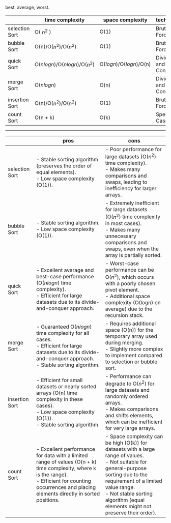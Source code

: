 best, average, worst.

|                | time complexity                    | space complexity           | technique          |
| -------------- | ---------------------------------- | -------------------------- | ------------------ |
| selection Sort | O( $n^2$ )                         | O(1)                       | Brute Force        |
| bubble Sort    | O(n)/O($n^2$)/O($n^2$)             | O(1)                       | Brute Force        |
| quick Sort     | O($n log n$)/O($n log n$)/O($n^2$) | O($log n$)/O($log n$)/O(n) | Divide and Conquer |
| merge Sort     | O($n log n$)                       | O(n)                       | Divide and Conquer |
| insertion Sort | O(n)/O($n^2$)/O($n^2$)             | O(1)                       | Brute Force        |
| count Sort     | O(n + k)                           | O(k)                       | Special Case       |



---

|                    | pros                                                                                                                                                                                                         | cons                                                                                                                                                                                                                                                               |
| ------------------ | ------------------------------------------------------------------------------------------------------------------------------------------------------------------------------------------------------------ | ------------------------------------------------------------------------------------------------------------------------------------------------------------------------------------------------------------------------------------------------------------------ |
| selection Sort     | - Stable sorting algorithm (preserves the order of equal elements).<br>- Low space complexity (O(1)).                                                                                                        | - Poor performance for large datasets (O($n^2$) time complexity).<br>- Makes many comparisons and swaps, leading to inefficiency for larger arrays.                                                                                                                |
| bubble Sort        | - Stable sorting algorithm.<br>- Low space complexity (O(1)).                                                                                                                                                | - Extremely inefficient for large datasets (O($n^2$) time complexity in most cases).<br>- Makes many unnecessary comparisons and swaps, even when the array is partially sorted.                                                                                   |
| quick Sort<br>     | - Excellent average and best-case performance (O($n log n$) time complexity).<br>- Efficient for large datasets due to its divide-and-conquer approach.                                                      | - Worst-case performance can be O($n^2$), which occurs with a poorly chosen pivot element.<br>- Additional space complexity (O($log n$) on average) due to the recursion stack.                                                                                    |
| merge Sort<br>     | - Guaranteed O($n log n$) time complexity for all cases.<br>- Efficient for large datasets due to its divide-and-conquer approach.<br>- Stable sorting algorithm.                                            | - Requires additional space (O(n)) for the temporary array used during merging.<br>- Slightly more complex to implement compared to selection or bubble sort.                                                                                                      |
| insertion Sort<br> | - Efficient for small datasets or nearly sorted arrays (O(n) time complexity in these cases).<br>- Low space complexity (O(1)).<br>- Stable sorting algorithm.                                               | - Performance can degrade to O($n^2$) for large datasets and randomly ordered arrays.<br>- Makes comparisons and shifts elements, which can be inefficient for very large arrays.                                                                                  |
| count Sort<br>     | - Excellent performance for data with a limited range of values (O(n + k) time complexity, where k is the range).<br>- Efficient for counting occurrences and placing elements directly in sorted positions. | - Space complexity can be high (O(k)) for datasets with a large range of values.<br>- Not suitable for general-purpose sorting due to the requirement of a limited value range.<br>- Not stable sorting algorithm (equal elements might not preserve their order). |
